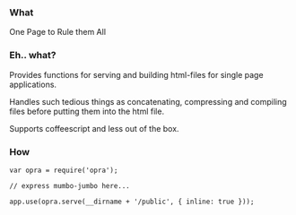 ### What

One Page to Rule them All


### Eh.. what?

Provides functions for serving and building html-files for single page applications.

Handles such tedious things as concatenating, compressing and compiling files before putting them into the html file.

Supports coffeescript and less out of the box.


### How

    var opra = require('opra');

    // express mumbo-jumbo here...

    app.use(opra.serve(__dirname + '/public', { inline: true }));
